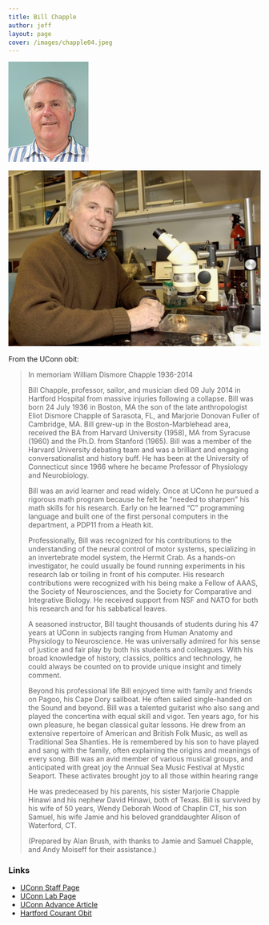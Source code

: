 ```yaml
---
title: Bill Chapple
author: jeff
layout: page
cover: /images/chapple04.jpeg
---
```


[![Bill Chapple][1]][1]

 [1]: /images/bill_chapple_thumbnail.jpg

[![Bill at Work][2]][2]

 [2]: /images/chapple04.jpeg

From the UConn obit:

> In memoriam
> William Dismore Chapple
> 1936-2014
>
> 
> Bill Chapple, professor, sailor, and musician died 09 July 2014 in Hartford Hospital from massive injuries following a collapse. Bill was born 24 July 1936 in Boston, MA the son of the late anthropologist Eliot Dismore Chapple of Sarasota, FL, and Marjorie Donovan Fuller of Cambridge, MA. Bill grew-up in the Boston-Marblehead area, received the BA from Harvard University (1958), MA from Syracuse (1960) and the Ph.D. from Stanford (1965). Bill was a member of the Harvard University debating team and was a brilliant and engaging conversationalist and history buff. He has been at the University of Connecticut since 1966 where he became Professor of Physiology and Neurobiology.
> 
> Bill was an avid learner and read widely. Once at UConn he pursued a rigorous math program because he felt he “needed to sharpen” his math skills for his research. Early on he learned “C” programming language and built one of the first personal computers in the department, a PDP11 from a Heath kit.
> 
> Professionally, Bill was recognized for his contributions to the understanding of the neural control of motor systems, specializing in an invertebrate model system, the Hermit Crab. As a hands-on investigator, he could usually be found running experiments in his research lab or toiling in front of his computer. His research contributions were recognized with his being make a Fellow of AAAS, the Society of Neurosciences, and the Society for Comparative and Integrative Biology. He received support from NSF and NATO for both his research and for his sabbatical leaves.
>  
> A seasoned instructor, Bill taught thousands of students during his 47 years at UConn in subjects ranging from Human Anatomy and Physiology to Neuroscience. He was universally admired for his sense of justice and fair play by both his students and colleagues. With his broad knowledge of history, classics, politics and technology, he could always be counted on to provide unique insight and timely comment.
>
> Beyond his professional life Bill enjoyed time with family and friends on Pagoo, his Cape Dory sailboat. He often sailed single-handed on the Sound and beyond.  Bill was a talented guitarist who also sang and played the concertina with equal skill and vigor. Ten years ago, for his own pleasure, he began classical guitar lessons. He drew from an extensive repertoire of American and British Folk Music, as well as Traditional Sea Shanties. He is remembered by his son to have played and sang with the family, often explaining the origins and meanings of every song. Bill was an avid member of various musical groups, and anticipated with great joy the Annual Sea Music Festival at Mystic Seaport. These activates brought joy to all those within hearing range
>
> He was predeceased by his parents, his sister Marjorie Chapple Hinawi and his nephew David Hinawi, both of Texas. Bill is survived by his wife of 50 years, Wendy Deborah Wood of Chaplin CT, his son Samuel, his wife Jamie and his beloved granddaughter Alison of Waterford, CT.
> 
> (Prepared by Alan Brush, with thanks to Jamie and Samuel Chapple, and Andy Moiseff for their assistance.)

### Links 

 * [UConn Staff Page](http://www.pnb.uconn.edu/PNB_Base/about/staff/chapple.html)
 * [UConn Lab Page](http://www.pnb.uconn.edu/PNB_Base/about/staff/facultysites/chapple/index.htm)
 * [UConn Advance Article](http://advance.uconn.edu/2002/020218/02021807.htm)
 * [Hartford Courant Obit](http://www.legacy.com/obituaries/hartfordcourant/obituary.aspx?n=bill-chapple&pid=171699211&fhid=4173)

